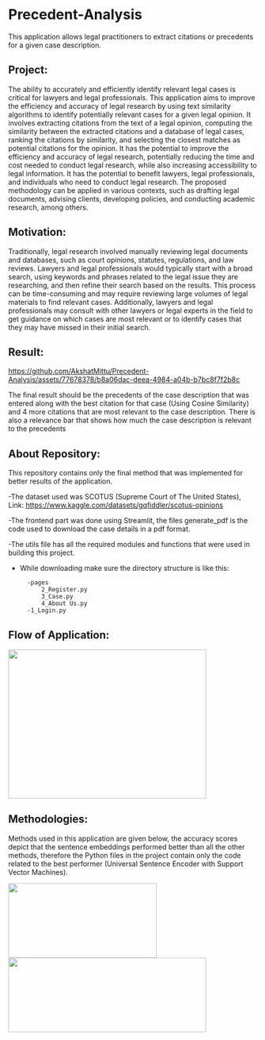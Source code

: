 # Precedent-Analysis
This application allows legal practitioners to extract citations or precedents for a given case description.

## Project:
The ability to accurately and efficiently identify relevant legal cases is critical for lawyers and legal professionals. This application aims to improve the efficiency and accuracy of legal research by using text similarity algorithms to identify potentially relevant cases for a given legal opinion. It involves extracting citations from the text of a legal opinion, computing the similarity between the extracted citations and a database of legal cases, ranking the citations by similarity, and selecting the closest matches as potential citations for the opinion. It has the potential to improve the efficiency and accuracy of legal research, potentially reducing the time and cost needed to conduct legal research, while also increasing accessibility to legal information. It has the potential to benefit lawyers, legal professionals, and individuals who need to conduct legal research. The proposed methodology can be applied in various contexts, such as drafting legal documents, advising clients, developing policies, and conducting academic research, among others.

## Motivation:
Traditionally, legal research involved manually reviewing legal documents and databases, such as court opinions, statutes, regulations, and law reviews. Lawyers and legal professionals would typically start with a broad search, using keywords and phrases related to the legal issue they are researching, and then refine their search based on the results. This process can be time-consuming and may require reviewing large volumes of legal materials to find relevant cases. Additionally, lawyers and legal professionals may consult with other lawyers or legal experts in the field to get guidance on which cases are most relevant or to identify cases that they may have missed in their initial search.

## Result:

https://github.com/AkshatMittu/Precedent-Analysis/assets/77678378/b8a06dac-deea-4984-a04b-b7bc8f7f2b8c

The final result should be the precedents of the case description that was entered along with the best citation for that case (Using Cosine Similarity) and 4 more citations that are most relevant to the case description. There is also a relevance bar that shows how much the case description is relevant to the precedents



## About Repository:
This repository contains only the final method that was implemented for better results of the application.

-The dataset used was SCOTUS (Supreme Court of The United States), 
  Link: https://www.kaggle.com/datasets/gqfiddler/scotus-opinions
  
-The frontend part was done using Streamlit, the files generate_pdf is the code used to download the case details in a pdf format.

-The utils file has all the required modules and functions that were used in building this project.

- While downloading make sure the directory structure is like this:
  
        -pages
            2_Register.py
            3_Case.py
            4_About Us.py
        -1_Login.py
## Flow of Application:
<img src="https://github.com/AkshatMittu/Precedent-Analysis/assets/77678378/cae25231-fd72-4531-bcab-a38cbd74d376" width="400" height="300" />

## Methodologies:
Methods used in this application are given below, the accuracy scores depict that the sentence embeddings performed better than all the other methods, therefore the Python files in the project contain only the code related to the best performer (Universal Sentence Encoder with Support Vector Machines).

<img src="https://github.com/AkshatMittu/Precedent-Analysis/assets/77678378/027d87cc-1c74-425f-bd56-ac763dd49da6" width="300" height="150" />
<img src="https://github.com/AkshatMittu/Precedent-Analysis/assets/77678378/67bc3709-b463-4776-8e96-32172170750b" width="400" height="150" />



